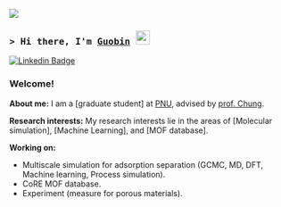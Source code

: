 ![](https://komarev.com/ghpvc/?username=sxm13)
### <samp>&gt; Hi there, I'm [Guobin](https://github.com/sxm13) <img src="https://media.giphy.com/media/hvRJCLFzcasrR4ia7z/giphy.gif" width="25"> </samp>

[![Linkedin Badge](https://img.shields.io/badge/-LinkedIn-0e76a8?style=flat-square&logo=Linkedin&logoColor=white)](https://www.linkedin.com/in/guobin-zhao-427818256/)

### Welcome! &nbsp;

**About me:** I am a [graduate student] at [PNU](https://pusan.ac.kr/kor/Main.do), advised by [prof. Chung](https://sites.google.com/view/mtap-lab/people/professor?authuser=0). 

**Research interests:** My research interests lie in the areas of [Molecular simulation], [Machine Learning], and [MOF database].      

                          
**Working on:** 
* Multiscale simulation for adsorption separation (GCMC, MD, DFT, Machine learning, Process simulation).                   
* CoRE MOF database.                                     
* Experiment (measure for porous materials).                                                            
                       
